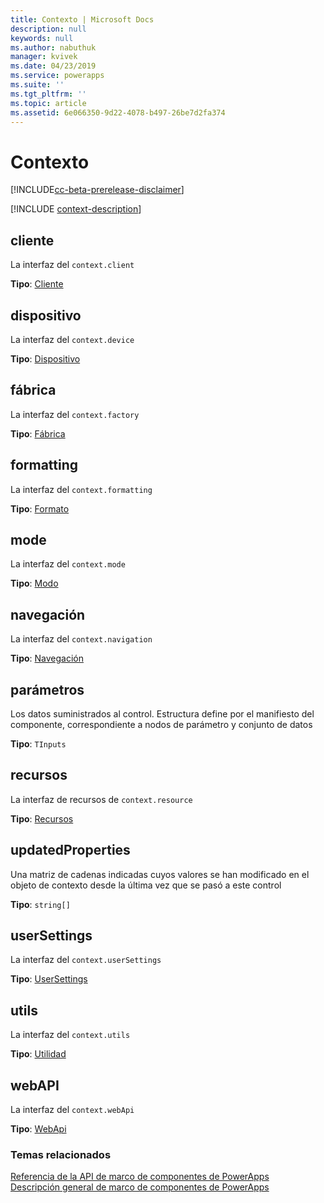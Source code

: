 ```yaml
---
title: Contexto | Microsoft Docs
description: null
keywords: null
ms.author: nabuthuk
manager: kvivek
ms.date: 04/23/2019
ms.service: powerapps
ms.suite: ''
ms.tgt_pltfrm: ''
ms.topic: article
ms.assetid: 6e066350-9d22-4078-b497-26be7d2fa374
---
```


# <a name="context"></a>Contexto

[!INCLUDE[cc-beta-prerelease-disclaimer](../../../includes/cc-beta-prerelease-disclaimer.md)]

[!INCLUDE [context-description](includes/context-description.md)]



## <a name="client"></a>cliente

La interfaz del `context.client`

**Tipo**: [Cliente](client.md)

## <a name="device"></a>dispositivo

La interfaz del `context.device`

**Tipo**: [Dispositivo](device.md)

## <a name="factory"></a>fábrica

La interfaz del `context.factory`

**Tipo**: [Fábrica](factory.md)

## <a name="formatting"></a>formatting

La interfaz del `context.formatting`

**Tipo**: [Formato](formatting.md)

## <a name="mode"></a>mode

La interfaz del `context.mode`

**Tipo**: [Modo](mode.md)

## <a name="navigation"></a>navegación

La interfaz del `context.navigation`

**Tipo**: [Navegación](navigation.md)

## <a name="parameters"></a>parámetros

Los datos suministrados al control. Estructura define por el manifiesto del componente, correspondiente a nodos de parámetro y conjunto de datos

**Tipo**: `TInputs`

## <a name="resources"></a>recursos

La interfaz de recursos de `context.resource`

**Tipo**: [Recursos](resources.md)

## <a name="updatedproperties"></a>updatedProperties

Una matriz de cadenas indicadas cuyos valores se han modificado en el objeto de contexto desde la última vez que se pasó a este control

**Tipo**: `string[]`

## <a name="usersettings"></a>userSettings

La interfaz del `context.userSettings`

**Tipo**: [UserSettings](usersettings.md)

## <a name="utils"></a>utils

La interfaz del `context.utils`

**Tipo**: [Utilidad](utility.md)

## <a name="webapi"></a>webAPI

La interfaz del `context.webApi`

**Tipo**: [WebApi](webapi.md)

### <a name="related-topics"></a>Temas relacionados

[Referencia de la API de marco de componentes de PowerApps](../reference/index.md)<br/>
[Descripción general de marco de componentes de PowerApps](../overview.md)